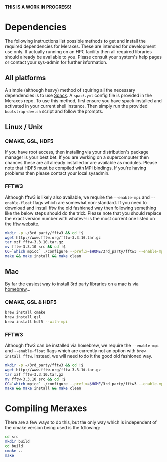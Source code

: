 **THIS IS A WORK IN PROGRESS!**

# Dependencies

The following instructions list possible methods to get and install the required dependencies for Meraxes. These are intended for development use only. If actually running on an HPC facility then all required libraries should already be available to you. Please consult your system's help pages or contact your sys-admin for further information.

## All platforms

A simple (although heavy) method of aquiring all the necessary dependencies is to use [Spack](https://spack.readthedocs.io/en/latest/). A `spack.yml` config file is provided in the Meraxes repo. To use this method, first ensure you have spack installed and activated in your current shell instance. Then simply run the provided `bootstrap-dev.sh` script and follow the prompts.

## Linux / Unix

### CMAKE, GSL, HDF5

If you have root access, then installing via your distribution's package manager is your best bet.  If you are working on a supercomputer then chances these are all already installed or are available as modules.  Please note that HDF5 must be compiled with MPI bindings.  If you're having problems then please contact your local sysadmin.

### FFTW3

Although fftw3 is likely also available, we require the `--enable-mpi` and `--enable-float` flags which are somewhat non-standard.  If you need to download and install fftw the old fashioned way then following something like the below steps should do the trick.  Please note that you should replace the exact version number with whatever is the most current one listed on the [fftw website](http://www.fftw.org/).

``` sh
mkdir -p ~/3rd_party/fftw3 && cd !$
wget http://www.fftw.org/fftw-3.3.10.tar.gz
tar xzf fftw-3.3.10.tar.gz
mv fftw-3.3.10 src && cd !$
CC=`which mpicc` ./configure --prefix=$HOME/3rd_party/fftw3 --enable-mpi --enable-float
make && make install && make clean
```

## Mac

By far the easiest way to install 3rd party libraries on a mac is via [homebrew](https://brew.sh)...

### CMAKE, GSL & HDF5

```sh
brew install cmake
brew install gsl
brew install hdf5 --with-mpi
```

### FFTW3

Although fftw3 can be installed via homebrew, we require the `--enable-mpi` and `--enable-float` flags which are currently not an option with `brew install fftw`.  Instead, we will need to do it the good old fashioned way.

``` sh
mkdir -p ~/3rd_party/fftw3 && cd !$
wget http://www.fftw.org/fftw-3.3.10.tar.gz
tar xzf fftw-3.3.10.tar.gz
mv fftw-3.3.10 src && cd !$
CC=`which mpicc` ./configure --prefix=$HOME/3rd_party/fftw3 --enable-mpi --enable-float
make && make install && make clean
```

# Compiling Meraxes

There are a few ways to do this, but the only way which is independent of the cmake version being used is the following:

```sh
cd src
mkdir build
cd build
cmake ..
make
```
